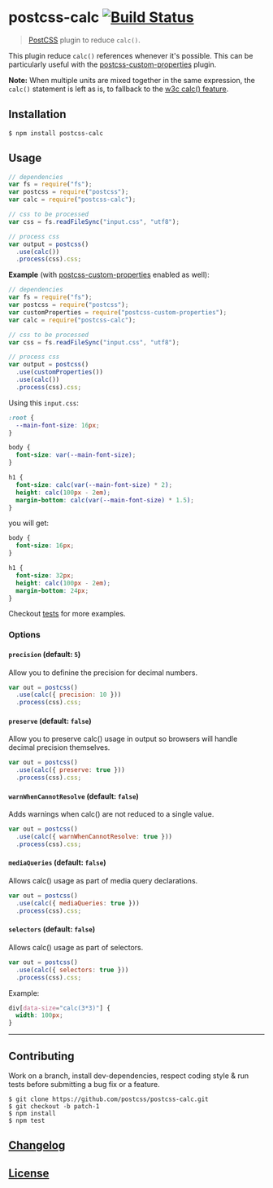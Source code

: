 # postcss-calc [![Build Status](https://travis-ci.org/postcss/postcss-calc.png)](https://travis-ci.org/postcss/postcss-calc)

> [PostCSS](https://github.com/postcss/postcss) plugin to reduce `calc()`.

This plugin reduce `calc()` references whenever it's possible.
This can be particularly useful with the [postcss-custom-properties](https://github.com/postcss/postcss-custom-properties) plugin.

**Note:** When multiple units are mixed together in the same expression, the `calc()` statement is left as is, to fallback to the [w3c calc() feature](http://www.w3.org/TR/css3-values/#calc).

## Installation

```console
$ npm install postcss-calc
```

## Usage

```js
// dependencies
var fs = require("fs");
var postcss = require("postcss");
var calc = require("postcss-calc");

// css to be processed
var css = fs.readFileSync("input.css", "utf8");

// process css
var output = postcss()
  .use(calc())
  .process(css).css;
```

**Example** (with [postcss-custom-properties](https://github.com/postcss/postcss-custom-properties) enabled as well):

```js
// dependencies
var fs = require("fs");
var postcss = require("postcss");
var customProperties = require("postcss-custom-properties");
var calc = require("postcss-calc");

// css to be processed
var css = fs.readFileSync("input.css", "utf8");

// process css
var output = postcss()
  .use(customProperties())
  .use(calc())
  .process(css).css;
```

Using this `input.css`:

```css
:root {
  --main-font-size: 16px;
}

body {
  font-size: var(--main-font-size);
}

h1 {
  font-size: calc(var(--main-font-size) * 2);
  height: calc(100px - 2em);
  margin-bottom: calc(var(--main-font-size) * 1.5);
}
```

you will get:

```css
body {
  font-size: 16px;
}

h1 {
  font-size: 32px;
  height: calc(100px - 2em);
  margin-bottom: 24px;
}
```

Checkout [tests](test) for more examples.

### Options

#### `precision` (default: `5`)

Allow you to definine the precision for decimal numbers.

```js
var out = postcss()
  .use(calc({ precision: 10 }))
  .process(css).css;
```

#### `preserve` (default: `false`)

Allow you to preserve calc() usage in output so browsers will handle decimal precision themselves.

```js
var out = postcss()
  .use(calc({ preserve: true }))
  .process(css).css;
```

#### `warnWhenCannotResolve` (default: `false`)

Adds warnings when calc() are not reduced to a single value.

```js
var out = postcss()
  .use(calc({ warnWhenCannotResolve: true }))
  .process(css).css;
```

#### `mediaQueries` (default: `false`)

Allows calc() usage as part of media query declarations.

```js
var out = postcss()
  .use(calc({ mediaQueries: true }))
  .process(css).css;
```

#### `selectors` (default: `false`)

Allows calc() usage as part of selectors.

```js
var out = postcss()
  .use(calc({ selectors: true }))
  .process(css).css;
```

Example:

```css
div[data-size="calc(3*3)"] {
  width: 100px;
}
```

---

## Contributing

Work on a branch, install dev-dependencies, respect coding style & run tests before submitting a bug fix or a feature.

```console
$ git clone https://github.com/postcss/postcss-calc.git
$ git checkout -b patch-1
$ npm install
$ npm test
```

## [Changelog](CHANGELOG.md)

## [License](LICENSE)
